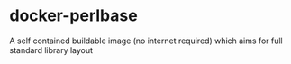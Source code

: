 # docker-perlbase
A self contained buildable image (no internet required) which aims for full standard library layout
